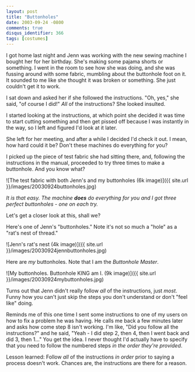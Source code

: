 ```yaml
---
layout: post
title: "Buttonholes"
date: 2003-09-24 -0800
comments: true
disqus_identifier: 366
tags: [costumes]
---
```

I got home last night and Jenn was working with the new sewing machine I
bought her for her birthday. She's making some pajama shorts or
something. I went in the room to see how she was doing, and she was
fussing around with some fabric, mumbling about the buttonhole foot on
it. It sounded to me like she thought it was broken or something. She
just couldn't get it to work.

 I sat down and asked her if she followed the instructions. "Oh, yes,"
she said, "of course I did!" *All* of the instructions? She looked
insulted.

 I started looking at the instructions, at which point she decided it
was time to start cutting something and then get pissed off because I
was instantly in the way, so I left and figured I'd look at it later.

 She left for her meeting, and after a while I decided I'd check it out.
I mean, how hard could it be? Don't these machines do everything for
you?

 I picked up the piece of test fabric she had sitting there, and,
following the instructions in the manual, proceeded to try three times
to make a buttonhole. And you know what?

 ![The test fabric with both Jenn's and my buttonholes (6k
image)]({{ site.url }}/images/20030924buttonholes.jpg)

 *It is that easy. The machine **does** do everything for you and I got
three perfect buttonholes - one on each try.*

 Let's get a closer look at this, shall we?

 Here's one of Jenn's "buttonholes." Note it's not so much a "hole" as a
"rat's nest of thread."

 ![Jenn's rat's nest (4k
image)]({{ site.url }}/images/20030924jennbuttonholes.jpg)

 Here are *my* buttonholes. Note that I am the *Buttonhole Master*.

 ![My buttonholes. Buttonhole KING am I. (9k
image)]({{ site.url }}/images/20030924mybuttonholes.jpg)

 Turns out that Jenn didn't really follow *all* of the instructions,
just *most*. Funny how you can't just skip the steps you don't
understand or don't "feel like" doing.

 Reminds me of this one time I sent some instructions to one of my users
on how to fix a problem he was having. He calls me back a few minutes
later and asks how come step 8 isn't working. I'm like, "Did you follow
all the instructions?" and he said, "Yeah - I did step 2, then 4, then I
went back and did 3, then 1..." You get the idea. I never thought I'd
actually have to specify that you need to follow the numbered steps *in
the order they're provided*.

 Lesson learned: Follow *all* of the instructions *in order* prior to
saying a process doesn't work. Chances are, the instructions are there
for a reason.
